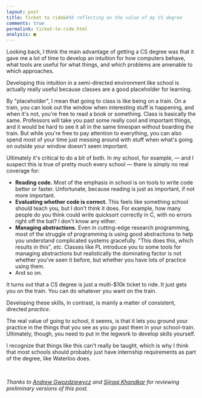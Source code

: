 ```yaml
---
layout: post
title: Ticket to ride&#58 reflecting on the value of my CS degree
comments: true
permalink: ticket-to-ride.html
analysis: ■
---
```



Looking back, I think the main advantage of getting a CS degree was that it gave me a lot of time to develop an intuition for how computers behave, what tools are useful for what things, and which problems are amenable to which approaches.

Developing this intuition in a semi-directed environment like school is actually really useful because classes are a good placeholder for learning.

By "placeholder", I mean that going to class is like being on a train. On a train, you can look out the window when interesting stuff is happening, and when it's not, you're free to read a book or something. Class is basically the same. Professors will take you past some really cool and important things, and it would be hard to see it all in the same timespan without boarding the train. But while you're free to pay attention to everything, you can also spend most of your time just messing around with stuff when what's going on outside your window doesn't seem important.

Ultimately it's critical to do a bit of both. In my school, for example, &mdash; and I suspect this is true of pretty much every school &mdash; there is simply no real coverage for:

* **Reading code.** Most of the emphasis in school is on tools to write code better or faster. Unfortunate, because reading is just as important, if not more important.
* **Evaluating whether code is correct.** This feels like something school should teach you, but I don't think it does. For example, how many people do you think could write quicksort correctly in C, with no errors right off the bat? I don't know any either.
* **Managing abstractions.** Even in cutting-edge research programming, most of the struggle of programming is using good abstractions to help you understand complicated systems gracefully. "This does this, which results in this", *etc*. Classes like PL introduce you to some tools for managing abstractions but realistically the dominating factor is not whether you've seen it before, but whether you have lots of practice using them.
* And so on.

It turns out that a CS degree is just a multi-$10k ticket to ride. It just gets you on the train. You can do whatever you want on the train.

Developing these skills, in contrast, is mainly a matter of consistent, directed *practice*.

The real value of going to school, it seems, is that it lets you ground your practice in the things that you see as you go past them in your school-train. Ultimately, though, you need to put in the legwork to develop skills yourself.

I recognize that things like this can't really be taught, which is why I think that most schools should probably just have internship requirements as part of the degree, like Waterloo does.

<br/>

*Thanks to [Andrew Gwozdziewycz](http://www.apgwoz.com/) and [Sijraaj Khandkar](https://github.com/ibnfirnas) for reviewing preliminary versions of this post.*